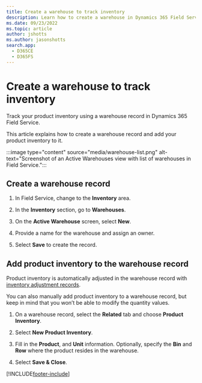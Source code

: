 ```yaml
---
title: Create a warehouse to track inventory
description: Learn how to create a warehouse in Dynamics 365 Field Service.
ms.date: 09/23/2022
ms.topic: article
author: jshotts
ms.author: jasonshotts
search.app: 
  - D365CE
  - D365FS
---
```


# Create a warehouse to track inventory

Track your product inventory using a warehouse record in Dynamics 365 Field Service.  
  
This article explains how to create a warehouse record and add your product inventory to it.

:::image type="content" source="media/warehouse-list.png" alt-text="Screenshot of an Active Warehouses view with list of warehouses in Field Service.":::
  
## Create a warehouse record  
  
1. In Field Service, change to the **Inventory** area.

1. In the **Inventory** section, go to **Warehouses**.
  
1. On the **Active Warehouse** screen, select **New**.  
  
1. Provide a name for the warehouse and assign an owner.

1. Select **Save** to create the record.
  
## Add product inventory to the warehouse record

Product inventory is automatically adjusted in the warehouse record with [inventory adjustment records](inventory-purchasing-returns-overview.md).  
  
You can also manually add product inventory to a warehouse record, but keep in mind that you won’t be able to modify the quantity values.  
  
1. On a warehouse record, select the **Related** tab and choose **Product Inventory**.  
  
2. Select **New Product Inventory**.  
  
3. Fill in the **Product**, and **Unit** information. Optionally, specify the **Bin** and **Row** where the product resides in the warehouse.
  
4. Select **Save & Close**.

[!INCLUDE[footer-include](../includes/footer-banner.md)]
